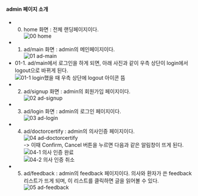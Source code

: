 #### admin 페이지 소개  

- 00. home 화면 : 전체 랜딩페이지이다.  
![00  home](https://user-images.githubusercontent.com/69781815/120157895-76a8f300-c22e-11eb-838e-31fa2dcfaad8.png)  
- 01. ad/main 화면 : admin의 메인페이지이다.  
![01  ad-main](https://user-images.githubusercontent.com/69781815/120157927-81638800-c22e-11eb-8f5c-bc059a42bf30.png)  
- 01-1. ad/main에서 로그인을 하게 되면, 아래 사진과 같이 우측 상단이 login에서 logout으로 바뀌게 된다.  
![01-1  login했을 때 우측 상단에 logout 아이콘 뜸](https://user-images.githubusercontent.com/69781815/120157933-832d4b80-c22e-11eb-9c3e-5144dc6bbc5f.png)  
- 02. ad/signup 화면 : admin의 회원가입 페이지이다.  
![02  ad-signup](https://user-images.githubusercontent.com/69781815/120157937-845e7880-c22e-11eb-94bd-c8df48f88839.png)  
- 03. ad/login 화면 : admin의 로그인 페이지이다.  
![03  ad-login](https://user-images.githubusercontent.com/69781815/120157941-86283c00-c22e-11eb-86d0-c86940036161.png)  
- 04. ad/doctorcertify : admin의 의사인증 페이지이다.  
![04  ad-doctorcertify](https://user-images.githubusercontent.com/69781815/120157948-87596900-c22e-11eb-83fe-556305332bc1.png)  
-> 이때 Confirm, Cancel 버튼을 누르면 다음과 같은 알림창이 뜨게 된다.  
![04-1  의사 인증 완료](https://user-images.githubusercontent.com/69781815/120157966-8de7e080-c22e-11eb-92d6-b839cbea079f.JPG)  
![04-2  의사 인증 취소](https://user-images.githubusercontent.com/69781815/120157990-95a78500-c22e-11eb-8e7c-b1a30a3f8a97.JPG)  
- 05. ad/feedback : admin의 feedback 페이지이다. 의사와 환자가 쓴 feedback 리스트가 뜨게 되며, 이 리스트를 클릭하면 글을 읽어볼 수 있다.  
![05  ad-feedback](https://user-images.githubusercontent.com/69781815/120157996-96d8b200-c22e-11eb-924b-b7d185d39d0a.png)  


